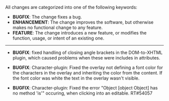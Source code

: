 All changes are categorized into one of the following keywords:

- **BUGFIX**: The change fixes a bug.
- **ENHANCEMENT**: The change improves the software, but otherwise makes no
                   functional change to any feature.
- **FEATURE**: The change introduces a new feature, or modifies the function,
               usage, or intent of an existing one.

----

- **BUGFIX**: fixed handling of closing angle brackets in the DOM-to-XHTML
              plugin, which caused problems when these were includes in
              attributes.

- **BUGFIX**: Character-plugin: Fixed the overlay not defining a font color
              for the characters in the overlay and inheriting the color from
              the content. If the font color was white the text in the overlay
              wasn't visible.

- **BUGFIX**: Character-plugin: Fixed the error
              "Object [object Object] has no method 'is'" occuring, when clicking
              into an editable. RT#54057

